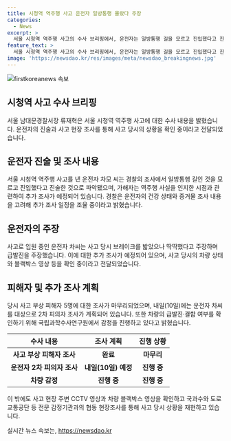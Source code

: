 ```yaml
---
title: 시청역 역주행 사고 운전자 일방통행 몰랐다 주장
categories:
  - News
excerpt: >
  서울 시청역 역주행 사고의 수사 브리핑에서, 운전자는 일방통행 길을 모르고 진입했다고 진술했으며, 역주행 사실을 모르고 진입했을 가능성도 확인 중이라고 전했습니다. 운전자는 갈비뼈가 골절돼 입원 중이며, 경찰은 2차 피의자 조사 일정을 조율 중이라 밝혔습니다. 또한, 피해자 조사를 마치고 차량의 급발진 여부를 확인하기 위해 국립과학수사연구원에서 감정을 진행 중이며, 사고 당시 상황을 재현하기 위해 현장조사를 진행 중입니다.
feature_text: >
  서울 시청역 역주행 사고의 수사 브리핑에서, 운전자는 일방통행 길을 모르고 진입했다고 진술했으며, 역주행 사실을 모르고 진입했을 가능성도 확인 중이라고 전했습니다. 운전자는 갈비뼈가 골절돼 입원 중이며, 경찰은 2차 피의자 조사 일정을 조율 중이라 밝혔습니다. 또한, 피해자 조사를 마치고 차량의 급발진 여부를 확인하기 위해 국립과학수사연구원에서 감정을 진행 중이며, 사고 당시 상황을 재현하기 위해 현장조사를 진행 중입니다.
image: 'https://newsdao.kr/res/images/meta/newsdao_breakingnews.jpg'
---
```


<p><img src="https://newsdao.kr/res/images/meta/newsdao_breakingnews.jpg" alt="firstkoreanews 속보" /></p>

<h2 data-ke-size="size26">시청역 사고 수사 브리핑</h2>

<p data-ke-size="size16">서울 남대문경찰서장 류재혁은 서울 시청역 역주행 사고에 대한 수사 내용을 밝혔습니다. 운전자의 진술과 사고 현장 조사를 통해 사고 당시의 상황을 확인 중이라고 전달되었습니다.</p>

<h2 data-ke-size="size24">운전자 진술 및 조사 내용</h2>

<p data-ke-size="size16">서울 시청역 역주행 사고를 낸 운전자 차모 씨는 경찰의 조사에서 일방통행 길인 것을 모르고 진입했다고 진술한 것으로 파악됐으며, 가해자는 역주행 사실을 인지한 시점과 관련하여 추가 조사가 예정되어 있습니다. 경찰은 운전자의 건강 상태와 증거물 조사 내용을 고려해 추가 조사 일정을 조율 중이라고 밝혔습니다.</p>

<h2 data-ke-size="size24">운전자의 주장</h2>

<p data-ke-size="size16">사고로 입원 중인 운전자 차씨는 사고 당시 브레이크를 밟았으나 딱딱했다고 주장하며 급발진을 주장했습니다. 이에 대한 추가 조사가 예정되어 있으며, 사고 당시의 차량 상태와 블랙박스 영상 등을 확인 중이라고 전달되었습니다.</p>

<h2 data-ke-size="size24">피해자 및 추가 조사 계획</h2>

<p data-ke-size="size16">당시 사고 부상 피해자 5명에 대한 조사가 마무리되었으며, 내일(10일)에는 운전자 차씨를 대상으로 2차 피의자 조사가 계획되어 있습니다. 또한 차량의 급발진·결함 여부를 확인하기 위해 국립과학수사연구원에서 감정을 진행하고 있다고 밝혔습니다.</p>

<table>
    <thead>
        <tr>
            <th>수사 내용</th>
            <th>조사 계획</th>
            <th>진행 상황</th>
        </tr>
    </thead>
    <tbody>
        <tr>
            <td style="text-align: center; height: 17px;"><b>사고 부상 피해자 조사</b></td>
            <td style="text-align: center; height: 17px;"><b>완료</b></td>
            <td style="text-align: center; height: 17px;"><b>마무리</b></td>
        </tr>
        <tr>
            <td style="text-align: center; height: 17px;"><b>운전자 2차 피의자 조사</b></td>
            <td style="text-align: center; height: 17px;"><b>내일(10일) 예정</b></td>
            <td style="text-align: center; height: 17px;"><b>진행 중</b></td>
        </tr>
        <tr>
            <td style="text-align: center; height: 17px;"><b>차량 감정</b></td>
            <td style="text-align: center; height: 17px;"><b>진행 중</b></td>
            <td style="text-align: center; height: 17px;"><b>진행 중</b></td>
        </tr>
    </tbody>
</table>

<p data-ke-size="size16">이 밖에도 사고 현장 주변 CCTV 영상과 차량 블랙박스 영상을 확인하고 국과수와 도로교통공단 등 전문 감정기관과의 협동 현장조사를 통해 사고 당시 상황을 재현하고 있습니다.</p>
실시간 뉴스 속보는, <a href="https://newsdao.kr" rel="dofollow">https://newsdao.kr</a>


